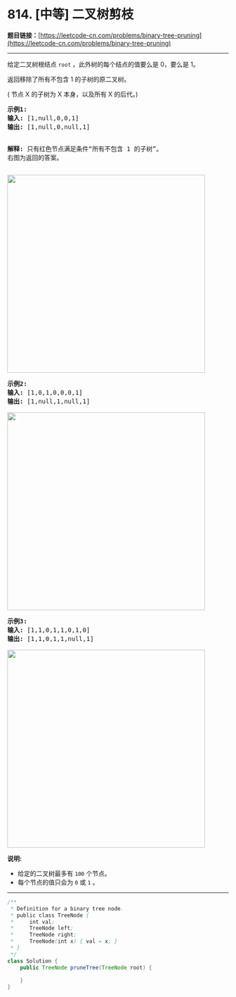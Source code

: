 # 814. [中等] 二叉树剪枝

**题目链接：**[https://leetcode-cn.com/problems/binary-tree-pruning](https://leetcode-cn.com/problems/binary-tree-pruning)

---

<div class="content__1Y2H">
 <div class="notranslate">
  <p>给定二叉树根结点&nbsp;<code>root</code>&nbsp;，此外树的每个结点的值要么是 0，要么是 1。</p> 
  <p>返回移除了所有不包含 1 的子树的原二叉树。</p> 
  <p>( 节点 X 的子树为 X 本身，以及所有 X 的后代。)</p> 
  <pre class="language-text"><strong>示例1:</strong>
<strong>输入:</strong> [1,null,0,0,1]
<strong>输出: </strong>[1,null,0,null,1]
 
<strong>解释:</strong> 
只有红色节点满足条件“所有不包含 1 的子树”。
右图为返回的答案。

<img style="width:450px" src="/uploads/2018/04/06/1028_2.png" alt="">
</pre> 
  <pre class="language-text"><strong>示例2:</strong>
<strong>输入:</strong> [1,0,1,0,0,0,1]
<strong>输出: </strong>[1,null,1,null,1]


<img style="width:450px" src="/uploads/2018/04/06/1028_1.png" alt="">
</pre> 
  <pre class="language-text"><strong>示例3:</strong>
<strong>输入:</strong> [1,1,0,1,1,0,1,0]
<strong>输出: </strong>[1,1,0,1,1,null,1]


<img style="width:450px" src="/uploads/2018/04/05/1028.png" alt="">
</pre> 
  <p><strong>说明: </strong></p> 
  <ul> 
   <li>给定的二叉树最多有&nbsp;<code>100</code>&nbsp;个节点。</li> 
   <li>每个节点的值只会为&nbsp;<code>0</code> 或&nbsp;<code>1</code>&nbsp;。</li> 
  </ul> 
 </div>
</div>

---

```java
/**
 * Definition for a binary tree node.
 * public class TreeNode {
 *     int val;
 *     TreeNode left;
 *     TreeNode right;
 *     TreeNode(int x) { val = x; }
 * }
 */
class Solution {
    public TreeNode pruneTree(TreeNode root) {
        
    }
}
```